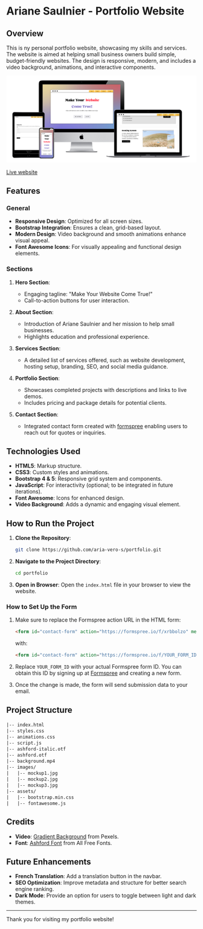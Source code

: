 # Ariane Saulnier - Portfolio Website

## Overview
This is ny personal portfolio website, showcasing my skills and services. The website is aimed at helping small business owners build simple, budget-friendly websites. The design is responsive, modern, and includes a video background, animations, and interactive components.

![mockup](mockup.png)

[Live website](https://aria-vero-s.github.io/portfolio/)

## Features

### General
- **Responsive Design**: Optimized for all screen sizes.
- **Bootstrap Integration**: Ensures a clean, grid-based layout.
- **Modern Design**: Video background and smooth animations enhance visual appeal.
- **Font Awesome Icons**: For visually appealing and functional design elements.

### Sections
1. **Hero Section**:
   - Engaging tagline: "Make Your Website Come True!"
   - Call-to-action buttons for user interaction.

2. **About Section**:
   - Introduction of Ariane Saulnier and her mission to help small businesses.
   - Highlights education and professional experience.

3. **Services Section**:
   - A detailed list of services offered, such as website development, hosting setup, branding, SEO, and social media guidance.

4. **Portfolio Section**:
   - Showcases completed projects with descriptions and links to live demos.
   - Includes pricing and package details for potential clients.

5. **Contact Section**:
   - Integrated contact form created with [formspree](http://www.formspree.io) enabling users to reach out for quotes or inquiries.

## Technologies Used
- **HTML5**: Markup structure.
- **CSS3**: Custom styles and animations.
- **Bootstrap 4 & 5**: Responsive grid system and components.
- **JavaScript**: For interactivity (optional; to be integrated in future iterations).
- **Font Awesome**: Icons for enhanced design.
- **Video Background**: Adds a dynamic and engaging visual element.

## How to Run the Project
1. **Clone the Repository**:
   ```bash
   git clone https://github.com/aria-vero-s/portfolio.git
   ```

2. **Navigate to the Project Directory**:
   ```bash
   cd portfolio
   ```

3. **Open in Browser**:
   Open the `index.html` file in your browser to view the website.

### How to Set Up the Form

1. Make sure to replace the Formspree action URL in the HTML form:
    ```html
    <form id="contact-form" action="https://formspree.io/f/xrbbolzo" method="POST">
    ```
    with:
    ```html
    <form id="contact-form" action="https://formspree.io/f/YOUR_FORM_ID" method="POST">
    ```

2. Replace `YOUR_FORM_ID` with your actual Formspree form ID. You can obtain this ID by signing up at [Formspree](https://formspree.io/) and creating a new form.

3. Once the change is made, the form will send submission data to your email.

## Project Structure
```
|-- index.html
|-- styles.css
|-- animations.css
|-- script.js
|-- ashford-italic.otf
|-- ashford.otf
|-- background.mp4
|-- images/
|   |-- mockup1.jpg
|   |-- mockup2.jpg
|   |-- mockup3.jpg
|-- assets/
|   |-- bootstrap.min.css
|   |-- fontawesome.js
```

## Credits
- **Video**: [Gradient Background](https://www.pexels.com/video/gradient-background-7898649/) from Pexels.  
- **Font**: [Ashford Font](https://www.allfreefonts.co/ashford-font/) from All Free Fonts.

## Future Enhancements
- **French Translation**: Add a translation button in the navbar.
- **SEO Optimization**: Improve metadata and structure for better search engine ranking.
- **Dark Mode**: Provide an option for users to toggle between light and dark themes.

---

Thank you for visiting my portfolio website!

